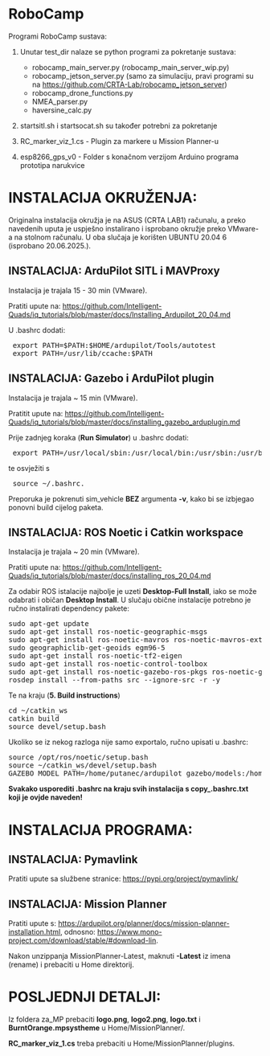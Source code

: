 # RoboCamp

Programi RoboCamp sustava:

1.  Unutar test_dir nalaze se python programi za pokretanje sustava:
    -  robocamp_main_server.py   (robocamp_main_server_wip.py)
    -  robocamp_jetson_server.py (samo za simulaciju, pravi programi su na https://github.com/CRTA-Lab/robocamp_jetson_server)
    -  robocamp_drone_functions.py
    -  NMEA_parser.py
    -  haversine_calc.py
2.  startsitl.sh i startsocat.sh su također potrebni za pokretanje

4.  RC_marker_viz_1.cs  -  Plugin za markere u Mission Planner-u
5.  esp8266_gps_v0      -  Folder s konačnom verzijom Arduino programa prototipa narukvice


# INSTALACIJA OKRUŽENJA:

Originalna instalacija okružja je na ASUS (CRTA LAB1) računalu, a preko navedenih uputa je uspješno instalirano i isprobano okružje preko VMware-a na stolnom računalu.
U oba slučaja je korišten UBUNTU 20.04 6 (isprobano 20.06.2025.).

## INSTALACIJA: ArduPilot SITL i MAVProxy
Instalacija je trajala 15 - 30 min (VMware).

Pratiti upute na: https://github.com/Intelligent-Quads/iq_tutorials/blob/master/docs/Installing_Ardupilot_20_04.md

U .bashrc dodati:
<pre> export PATH=$PATH:$HOME/ardupilot/Tools/autotest 
 export PATH=/usr/lib/ccache:$PATH </pre>

## INSTALACIJA: Gazebo i ArduPilot plugin
Instalacija je trajala ~ 15 min (VMware).

Pratitit upute na: https://github.com/Intelligent-Quads/iq_tutorials/blob/master/docs/installing_gazebo_arduplugin.md

Prije zadnjeg koraka (**Run Simulator**) u .bashrc dodati:
<pre> export PATH=/usr/local/sbin:/usr/local/bin:/usr/sbin:/usr/bin:/sbin:/bin:$PATH </pre>
te osvježiti s
<pre> source ~/.bashrc. </pre>

Preporuka je pokrenuti sim_vehicle **BEZ** argumenta **-v**, kako bi se izbjegao ponovni build cijelog paketa.

## INSTALACIJA: ROS Noetic i Catkin workspace
Instalacija je trajala ~ 20 min (VMware).

Pratiti upute na: https://github.com/Intelligent-Quads/iq_tutorials/blob/master/docs/installing_ros_20_04.md

Za odabir ROS istalacije najbolje je uzeti **Desktop-Full Install**, iako se može odabrati i običan **Desktop Install**.
U slučaju obične instalacije potrebno je ručno instalirati dependency pakete:
<pre>sudo apt-get update
sudo apt-get install ros-noetic-geographic-msgs
sudo apt-get install ros-noetic-mavros ros-noetic-mavros-extras
sudo geographiclib-get-geoids egm96-5
sudo apt-get install ros-noetic-tf2-eigen
sudo apt-get install ros-noetic-control-toolbox
sudo apt-get install ros-noetic-gazebo-ros-pkgs ros-noetic-gazebo-ros-control
rosdep install --from-paths src --ignore-src -r -y </pre>

Te na kraju (**5. Build instructions**)

<pre>cd ~/catkin_ws
catkin build
source devel/setup.bash</pre>

Ukoliko se iz nekog razloga nije samo exportalo, ručno upisati u .bashrc:
<pre>source /opt/ros/noetic/setup.bash
source ~/catkin_ws/devel/setup.bash
GAZEBO_MODEL_PATH=/home/putanec/ardupilot_gazebo/models:/home/putanec/catkin_ws/src/iq_sim/models</pre>

**Svakako usporediti .bashrc na kraju svih instalacija s copy_.bashrc.txt koji je ovjde naveden!**



# INSTALACIJA PROGRAMA:

## INSTALACIJA: Pymavlink
Pratiti upute sa službene stranice: https://pypi.org/project/pymavlink/

## INSTALACIJA: Mission Planner
Pratiti upute s: https://ardupilot.org/planner/docs/mission-planner-installation.html, 
odnosno: https://www.mono-project.com/download/stable/#download-lin.

Nakon unzippanja MissionPlanner-Latest, maknuti **-Latest** iz imena (rename) i prebaciti u Home direktorij.

# POSLJEDNJI DETALJI:
Iz foldera za_MP prebaciti **logo.png**, **logo2.png**, **logo.txt** i **BurntOrange.mpsystheme** u Home/MissionPlanner/.

**RC_marker_viz_1.cs** treba prebaciti u Home/MissionPlanner/plugins.


